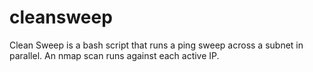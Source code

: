 # cleansweep
Clean Sweep is a bash script that runs a ping sweep across a subnet in parallel. An nmap scan runs against each active IP.
